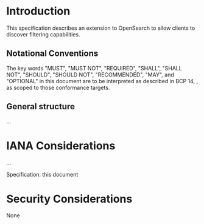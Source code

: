 # Introduction
This specification describes an extension to OpenSearch to allow clients to discover filtering capabilities.

## Notational Conventions

The key words "MUST", "MUST NOT", "REQUIRED", "SHALL", "SHALL NOT", "SHOULD", "SHOULD NOT", "RECOMMENDED", "MAY", and
"OPTIONAL" in this document are to be interpreted as described in BCP 14, [](#RFC2119), as scoped to those conformance targets.


## General structure
...

# IANA Considerations
...

Specification: this document

# Security Considerations
None
